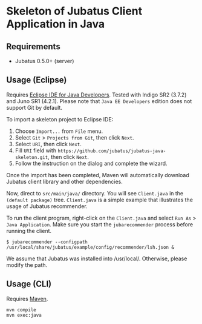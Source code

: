 Skeleton of Jubatus Client Application in Java
===============================================

Requirements
------------

* Jubatus 0.5.0+ (server)

Usage (Eclipse)
-------------------------

Requires [Eclipse IDE for Java Developers](http://www.eclipse.org/downloads/).
Tested with Indigo SR2 (3.7.2) and Juno SR1 (4.2.1).
Please note that `Java EE Developers` edition does not support Git by default.

To import a skeleton project to Eclipse IDE:

1. Choose `Import...` from `File` menu.
2. Select `Git` > `Projects from Git`, then click `Next`.
3. Select `URI`, then click `Next`.
4. Fill `URI` field with `https://github.com/jubatus/jubatus-java-skeleton.git`, then click `Next`.
5. Follow the instruction on the dialog and complete the wizard.

Once the import has been completed, Maven will automatically download Jubatus client library and other dependencies.

Now, direct to `src/main/java/` directory.
You will see `Client.java` in the `(default package)` tree.
`Client.java` is a simple example that illustrates the usage of Jubatus recommender.

To run the client program, right-click on the `Client.java` and select `Run As` > `Java Application`.
Make sure you start the `jubarecommender` process before running the client.

```
$ jubarecommender --configpath /usr/local/share/jubatus/example/config/recommender/lsh.json &
```

We assume that Jubatus was installed into /usr/local/. Otherwise, please modify the path.

Usage (CLI)
-------------------------

Requires [Maven](http://maven.apache.org/).

```
mvn compile
mvn exec:java
```
